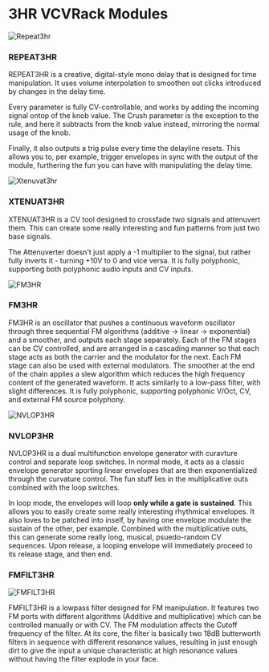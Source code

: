 # 3HR VCVRack Modules


![Repeat3hr](https://github.com/Geekachuqt/3HR/blob/main/docs/Repeat3hr.png)

### REPEAT3HR

REPEAT3HR is a creative, digital-style mono delay that is designed for time manipulation. It uses volume interpolation to smoothen out clicks introduced by changes in the delay time.

Every parameter is fully CV-controllable, and works by adding the incoming signal ontop of the knob value. The Crush parameter is the exception to the rule, and here it subtracts from the knob value instead, mirroring the normal usage of the knob.

Finally, it also outputs a trig pulse every time the delayline resets. This allows you to, per example, trigger envelopes in sync with the output of the module, furthering the fun you can have with manipulating the delay time.

![Xtenuvat3hr](https://github.com/Geekachuqt/3HR/blob/main/docs/Xtenuvert3hr.png)

### XTENUAT3HR

XTENUAT3HR is a CV tool designed to crossfade two signals and attenuvert them. This can create some really interesting and fun patterns from just two base signals.

The Attenuverter doesn't just apply a -1 multiplier to the signal, but rather fully inverts it - turning +10V to 0 and vice versa. It is fully polyphonic, supporting both polyphonic audio inputs and CV inputs.

![FM3HR](https://github.com/Geekachuqt/3HR/blob/main/docs/FM3HR.png)

### FM3HR

FM3HR is an oscillator that pushes a continuous waveform oscillator through three sequential FM algorithms (additive -> linear -> exponential) and a smoother, and outputs each stage separately. Each of the FM stages can be CV controlled, and are arranged in a cascading manner so that each stage acts as both the carrier and the modulator for the next. Each FM stage can also be used with external modulators. The smoother at the end of the chain applies a slew algorithm which reduces the high frequency content of the generated waveform. It acts similarly to a low-pass filter, with slight differences. It is fully polyphonic, supporting polyphonic V/Oct, CV, and external FM source polyphony.

![NVLOP3HR](https://github.com/Geekachuqt/3HR/blob/main/docs/NVLOP3HR.png)

### NVLOP3HR

NVLOP3HR is a dual multifunction envelope generator with curavture control and separate loop switches. In normal mode, it acts as a classic envelope generator sporting linear envelopes that are then exponentialized through the curvature control. The fun stuff lies in the multiplicative outs combined with the loop switches.

In loop mode, the envelopes will loop **only while a gate is sustained**. This allows you to easily create some really interesting rhythmical envelopes. It also loves to be patched into inself, by having one envelope modulate the sustain of the other, per example. Combined with the multiplicative outs, this can generate some really long, musical, psuedo-random CV sequences. Upon release, a looping envelope will immediately proceed to its release stage, and then end.

### FMFILT3HR

![FMFILT3HR](https://github.com/Geekachuqt/3HR/blob/main/docs/FMFILT3HR.png)

FMFILT3HR is a lowpass filter designed for FM manipulation. It features two FM ports with different algorithms (Additive and multiplicative) which can be controlled manually or with CV. The FM modulation affects the Cutoff frequency of the filter. At its core, the filter is basically two 18dB butterworth filters in sequence with different resonance values, resulting in just enough dirt to give the input a unique characteristic at high resonance values without having the filter explode in your face.
